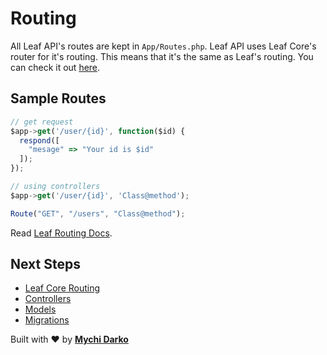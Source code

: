 # Routing

All Leaf API's routes are kept in `App/Routes.php`. Leaf API uses Leaf Core's router for it's routing. This means that it's the same as Leaf's routing. You can check it out [here](/2.1/routing/).

## Sample Routes

```js
// get request
$app->get('/user/{id}', function($id) {
  respond([
    "mesage" => "Your id is $id"
  ]);
});

// using controllers
$app->get('/user/{id}', 'Class@method');

Route("GET", "/users", "Class@method");
```

Read [Leaf Routing Docs](2.1/routing/).

## Next Steps

- [Leaf Core Routing](/2.1/routing/)
- [Controllers](/leaf-api/core/controllers)
- [Models](/leaf-api/core/models)
- [Migrations](/leaf-api/core/migrations)

Built with ❤ by [**Mychi Darko**](//mychi.netlify.app)
